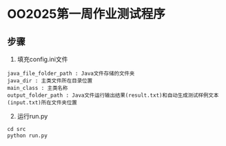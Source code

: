 # OO2025第一周作业测试程序

## 步骤

1. 填充config.ini文件
  ```
  java_file_folder_path : Java文件存储的文件夹
  java_dir : 主类文件所在目录位置
  main_class : 主类名称
  output_folder_path : Java文件运行输出结果(result.txt)和自动生成测试样例文本(input.txt)所在文件夹位置
  ```
2. 运行run.py
  ``` Python
cd src
python run.py
  ```
   
